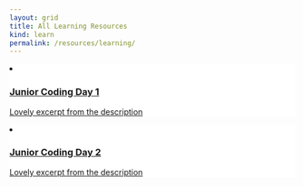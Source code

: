```yaml
---
layout: grid
title: All Learning Resources
kind: learn
permalink: /resources/learning/
---
```


<li class="learn" style="background: white url('/resources/learning/junior_coding_day_1/images/tile.png') no-repeat top center;">
    <a href="{{ site.baseurl }}{% link resources/learning/junior_coding_day_1/index.md %}" class="a"></a>
    <div class="text">
        <a href="{{ site.baseurl }}{% link resources/learning/junior_coding_day_1/index.md %}">
            <div class="inner">
                <h3>Junior Coding Day 1</h3>
                <p class="excerpt">Lovely excerpt from the description</p>
            </div>
        </a>
    </div>
</li>
<li class="learn" style="background: white url('/resources/learning/junior_coding_day_2/images/tile.png') no-repeat top center;">
    <a href="{{ site.baseurl }}{% link resources/learning/junior_coding_day_2/index.md %}" class="a"></a>
    <div class="text">
        <a href="{{ site.baseurl }}{% link resources/learning/junior_coding_day_2/index.md %}">
            <div class="inner">
                <h3>Junior Coding Day 2</h3>
                <p class="excerpt">Lovely excerpt from the description</p>
            </div>
        </a>
    </div>
</li>
